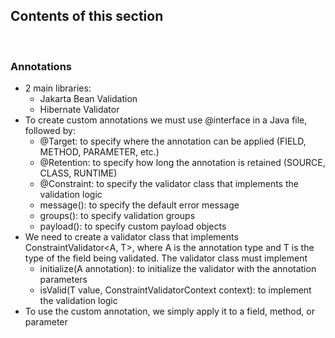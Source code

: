 ## Contents of this section
<br>

### Annotations
- 2 main libraries:
  - Jakarta Bean Validation
  - Hibernate Validator
- To create custom annotations we must use @interface in a Java file, followed by:
  - @Target: to specify where the annotation can be applied (FIELD, METHOD, PARAMETER, etc.)
  - @Retention: to specify how long the annotation is retained (SOURCE, CLASS, RUNTIME)
  - @Constraint: to specify the validator class that implements the validation logic
  - message(): to specify the default error message
  - groups(): to specify validation groups
  - payload(): to specify custom payload objects
- We need to create a validator class that implements ConstraintValidator<A, T>, where A is the annotation type and T is the type of the field being validated. The validator class must implement
  - initialize(A annotation): to initialize the validator with the annotation parameters
  - isValid(T value, ConstraintValidatorContext context): to implement the validation logic
- To use the custom annotation, we simply apply it to a field, method, or parameter
